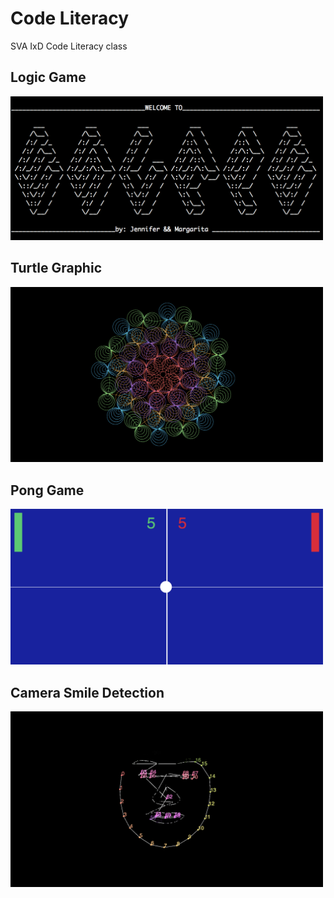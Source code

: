 # Code Literacy
SVA IxD Code Literacy class

<h2>Logic Game</h2>
<a href="https://github.com/margaritayong/code-literacy/tree/master/week_03"><img src="https://github.com/margaritayong/code-literacy/blob/master/week_03/escape.png" width="500px"/></a>
<h2>Turtle Graphic</h2>
<a href="https://github.com/margaritayong/code-literacy/tree/master/week_04"><img src="https://github.com/margaritayong/code-literacy/blob/master/week_04/margaritaMandala_web.png" width="500px"/></a>
<h2>Pong Game</h2>
<a href="https://github.com/margaritayong/code-literacy/tree/master/week_06/assignment"><img src="https://github.com/margaritayong/code-literacy/blob/master/week_06/assignment/almostPong.png" width="500px"/></a>
<h2>Camera Smile Detection</h2>
<a href="https://github.com/margaritayong/code-literacy/tree/master/week_07"><img src="https://github.com/margaritayong/code-literacy/blob/master/week_07/images/screenGrab.png" width="500px"/></a>
